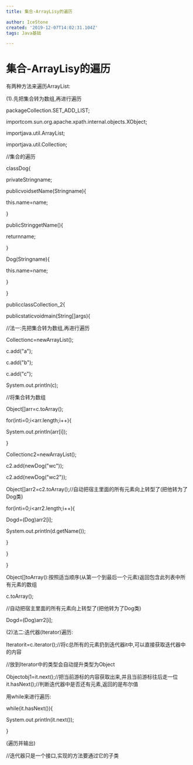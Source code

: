 ```yaml
---
title: 集合-ArrayLisy的遍历

author: IceStone
created: '2019-12-07T14:02:31.104Z'
tags: Java基础

---
```


# 集合-ArrayLisy的遍历

有两种方法来遍历ArrayList:

 
(1).先把集合转为数组,再进行遍历

packageCollection.SET_ADD_LIST;

 
importcom.sun.org.apache.xpath.internal.objects.XObject;

 
importjava.util.ArrayList;

importjava.util.Collection;

 
//集合的遍历

classDog{

privateStringname;

publicvoidsetName(Stringname){

this.name=name;

}

publicStringgetName(){

returnname;

}

Dog(Stringname){

this.name=name;

}

}

publicclassCollection_2{

publicstaticvoidmain(String[]args){

//法一:先把集合转为数组,再进行遍历

Collectionc=newArrayList();

c.add("a");

c.add("b");

c.add("c");

System.out.println(c);

//将集合转为数组

Object[]arr=c.toArray();

for(inti=0;i<arr.length;i++){

System.out.println(arr[i]);

}

Collectionc2=newArrayList();

c2.add(newDog("wc"));

c2.add(newDog("wc2"));

Object[]arr2=c2.toArray();//自动把宿主里面的所有元素向上转型了(把他转为了Dog类)

for(inti=0;i<arr2.length;i++){

Dogd=(Dog)arr2[i];

System.out.println(d.getName());

}

}

}

Object[]toArray():按照适当顺序(从第一个到最后一个元素)返回包含此列表中所有元素的数组

c.toArray();

//自动把宿主里面的所有元素向上转型了(把他转为了Dog类)

Dogd=(Dog)arr2[i];

(2)法二:迭代器(Iterator)遍历:

Iteratorit=c.iterator();//将c总所有的元素扔到迭代器it中,可以直接获取迭代器中的内容

//放到Iterator中的类型会自动提升类型为Object

Objectobj1=it.next();//把当前游标的内容获取出来,并且当前游标往后走一位it.hasNext();//判断迭代器中是否还有元素,返回的是布尔值

 
用while来进行遍历:

while(it.hasNext()){

System.out.println(it.next());

}

(遍历并输出)

//迭代器只是一个接口,实现的方法要通过它的子类

 
